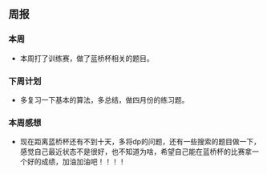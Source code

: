 ## 周报

### 本周
- 本周打了训练赛，做了蓝桥杯相关的题目。
### 下周计划
- 多复习一下基本的算法，多总结，做四月份的练习题。
### 本周感想
- 现在距离蓝桥杯还有不到十天，多将dp的问题，还有一些搜索的题目做一下，感觉自己最近状态不是很好，也不知道为啥，希望自己能在蓝桥杯的比赛拿一个好的成绩，加油加油吧！！！！

